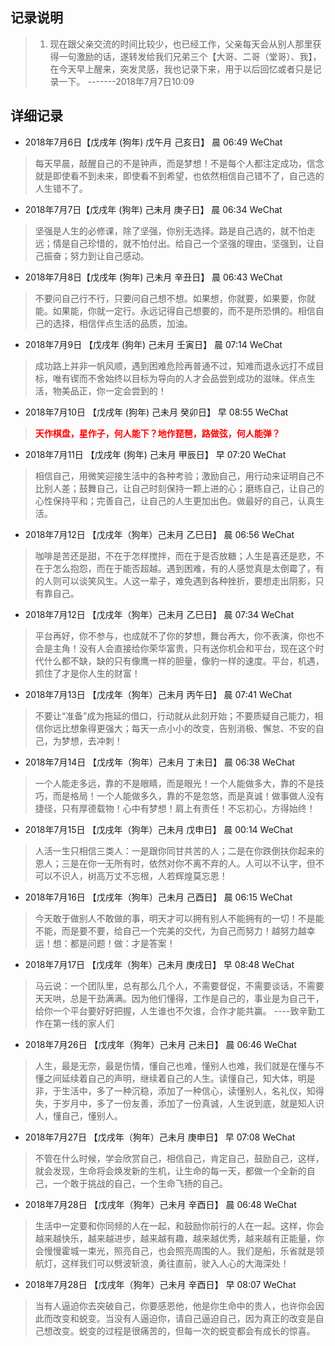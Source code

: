 ## 记录说明
> 1. 现在跟父亲交流的时间比较少，也已经工作，父亲每天会从别人那里获得一句激励的话，遂转发给我们兄弟三个【大哥、二哥（堂哥）、我】，在今天早上醒来，突发灵感，我也记录下来，用于以后回忆或者只是记录一下。     -------2018年7月7日10:09

## 详细记录
* 2018年7月6日【戊戌年 (狗年) 戊午月 己亥日】 晨 06:49 WeChat
> 每天早晨，敲醒自己的不是钟声，而是梦想！不是每个人都注定成功，信念就是即使看不到未来，即使看不到希望，也依然相信自己错不了，自己选的人生错不了。

* 2018年7月7日【戊戌年 (狗年) 己未月 庚子日】 晨 06:34 WeChat
> 坚强是人生的必修课，除了坚强，你别无选择。路是自己选的，就不怕走远；情是自己珍惜的，就不怕付出。给自己一个坚强的理由，坚强到，让自己振奋；努力到让自己感动。

* 2018年7月8日【戊戌年 (狗年) 己未月 辛丑日】 晨 06:43 WeChat
> 不要问自己行不行，只要问自己想不想。如果想，你就要，如果要，你就能。如果能，你就一定行。永远记得自己想要的，而不是所恐惧的。相信自己的选择，相信伴点生活的品质，加油。

* 2018年7月9日 【戊戌年 (狗年) 己未月 壬寅日】 晨 07:14 WeChat
> 成功路上并非一帆风顺，遇到困难危险再普通不过，知难而退永远打不成目标，唯有锲而不舍始终以目标为导向的人才会品尝到成功的滋味。伴点生活，物美品正，你一定会尝到的！

* 2018年7月10日 【戊戌年 (狗年) 己未月 癸卯日】  早 08:55 WeChat
> <b style="color:red;">天作棋盘，星作子，何人能下？地作琵琶，路做弦，何人能弹？</b>

* 2018年7月11日 【戊戌年 (狗年) 己未月 甲辰日】 早 07:20 WeChat
> 相信自己，用微笑迎接生活中的各种考验；激励自己，用行动来证明自己不比别人差；鼓舞自己，让自己时刻保持一颗上进的心；磨练自己，让自己的心性保持平和；完善自己，让自己的人生更加出色。做最好的自己，认真生活。

* 2018年7月12日 【戊戌年（狗年）己未月 乙巳日】 晨 06:56 WeChat
> 咖啡是苦还是甜，不在于怎样搅拌，而在于是否放糖；人生是喜还是悲，不在于怎么抱怨，而在于能否超越。遇到困难，有的人感觉真是太倒霉了，有的人则可以谈笑风生。人这一辈子，难免遇到各种挫折，要想走出阴影，只有靠自己。

* 2018年7月12日 【戊戌年（狗年）己未月 乙巳日】 晨 07:34 WeChat
> 平台再好，你不参与，也成就不了你的梦想，舞台再大，你不表演，你也不会是主角！没有人会直接给你荣华富贵，只有送你机会和平台，现在这个时代什么都不缺，缺的只有像鹰一样的胆量，像豹一样的速度。平台，机遇，抓住了才是你人生的财富！

* 2018年7月13日 【戊戌年（狗年）己未月 丙午日】 晨 07:41 WeChat
> 不要让“准备”成为拖延的借口，行动就从此刻开始；不要质疑自己能力，相信你远比想象得更强大；每天一点小小的改变，告别消极、懈怠、不安的自己，为梦想，去冲刺！

* 2018年7月14日 【戊戌年（狗年）己未月 丁未日】 晨 06:38 WeChat
> 一个人能走多远，靠的不是眼睛，而是眼光！一个人能做多大，靠的不是技巧，而是格局！一个人能做多久，靠的不是忽悠，而是真诚！做事做人没有捷径，只有厚德载物！心中有梦想！肩上有责任！不忘初心，方得始终！

* 2018年7月15日 【戊戌年（狗年）己未月 戊申日】 晨 00:14 WeChat
> 人活一生只相信三类人：一是跟你同甘共苦的人；二是在你跌倒扶你起来的恩人；三是在你一无所有时，依然对你不离不弃的人。人可以不认字，但不可以不识人，树高万丈不忘根，人若辉煌莫忘恩！

* 2018年7月16日 【戊戌年（狗年）己未月 己酉日】 晨 06:15 WeChat
> 今天敢于做别人不敢做的事，明天才可以拥有别人不能拥有的一切！不是能不能，而是要不要，给自己一个完美的交代，为自己而努力！越努力越幸运！想：都是问题！做：才是答案！

* 2018年7月17日 【戊戌年（狗年）己未月 庚戌日】 早 08:48 WeChat
> 马云说：一个团队里，总有那么几个人，不需要督促，不需要谈话，不需要天天哄，总是干劲满满。因为他们懂得，工作是自己的，事业是为自己干，给你一个平台要好好把握，人生谁也不欠谁，合作才能共赢。                            ----致辛勤工作在第一线的家人们

* 2018年7月26日 【戊戌年（狗年）己未月 己未日】 晨 06:46 WeChat
> 人生，最是无奈，最是伤情，懂自己也难，懂别人也难，我们就是在懂与不懂之间延续着自己的声明，继续着自己的人生。读懂自己，知大体，明是非，于生活中，多了一种沉稳，添加了一种信心，读懂别人，名礼仪，知得失，于岁月中，多了一份友善，添加了一份真诚，人生说到底，就是知人识人，懂自己，懂别人。

* 2018年7月27日 【戊戌年（狗年）己未月 庚申日】 早 07:08 WeChat
> 不管在什么时候，学会欣赏自己，相信自己，肯定自己，鼓励自己，这样，就会发现，生命将会焕发新的生机，让生命的每一天，都做一个全新的自己，一个敢于挑战的自己，一个生命飞扬的自己。

* 2018年7月28日 【戊戌年（狗年）己未月 辛酉日】 晨 06:48 WeChat
> 生活中一定要和你同频的人在一起，和鼓励你前行的人在一起。这样，你会越来越快乐，越来越进步，越来越有趣，越来越优秀，越来越有正能量，你会慢慢霍城一束光，照亮自己，也会照亮周围的人。我们是船，乐省就是领航灯，这样我们可以劈波斩浪，勇往直前，驶入人心的大海深处！

* 2018年7月28日 【戊戌年（狗年）己未月 辛酉日】 早 08:07 WeChat
> 当有人逼迫你去突破自己，你要感恩他，他是你生命中的贵人，也许你会因此而改变和蜕变。当没有人逼迫你，请自己逼迫自己，因为真正的改变是自己想改变。蜕变的过程是很痛苦的，但每一次的蜕变都会有成长的惊喜。




